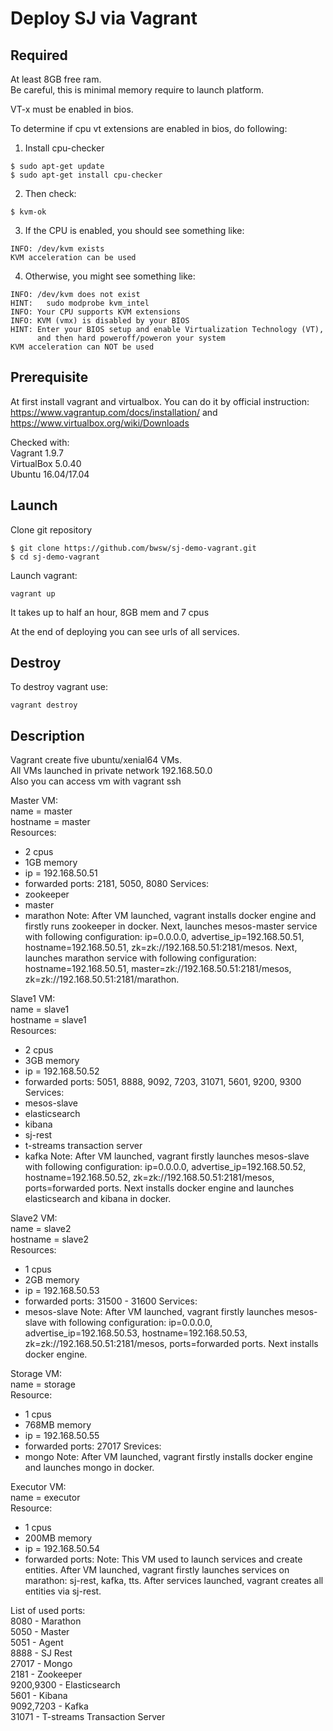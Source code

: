 # Deploy SJ via Vagrant

## Required
At least 8GB free ram. <br />
Be careful, this is minimal memory require to launch platform.

VT-x must be enabled in bios.

To determine if cpu vt extensions are enabled in bios, do following:

1) Install cpu-checker
```
$ sudo apt-get update
$ sudo apt-get install cpu-checker
```
2) Then check:
```
$ kvm-ok
```
3) If the CPU is enabled, you should see something like:
```
INFO: /dev/kvm exists
KVM acceleration can be used
```
4) Otherwise, you might see something like:
```
INFO: /dev/kvm does not exist
HINT:   sudo modprobe kvm_intel
INFO: Your CPU supports KVM extensions
INFO: KVM (vmx) is disabled by your BIOS
HINT: Enter your BIOS setup and enable Virtualization Technology (VT),
      and then hard poweroff/poweron your system
KVM acceleration can NOT be used
```
## Prerequisite
At first install vagrant and virtualbox. You can do it by official instruction: https://www.vagrantup.com/docs/installation/ and https://www.virtualbox.org/wiki/Downloads

Checked with: <br />
Vagrant 1.9.7 <br />
VirtualBox 5.0.40 <br />
Ubuntu 16.04/17.04 <br />

## Launch
Clone git repository
```
$ git clone https://github.com/bwsw/sj-demo-vagrant.git
$ cd sj-demo-vagrant
```
Launch vagrant:
```
vagrant up
```
It takes up to half an hour, 8GB mem and 7 cpus

At the end of deploying you can see urls of all services.

## Destroy
To destroy vagrant use:
```
vagrant destroy
```

## Description
Vagrant create five ubuntu/xenial64 VMs. <br />
All VMs launched in private network 192.168.50.0 <br />
Also you can access vm with vagrant ssh <name> <br />

Master VM: <br />
name = master <br />
hostname = master <br />
Resources: 
- 2 cpus 
- 1GB memory
- ip = 192.168.50.51
- forwarded ports: 2181, 5050, 8080
Services:
- zookeeper
- master
- marathon
Note:
After VM launched, vagrant installs docker engine and firstly runs zookeeper in docker. 
Next, launches mesos-master service with following configuration: ip=0.0.0.0, advertise_ip=192.168.50.51, hostname=192.168.50.51, zk=zk://192.168.50.51:2181/mesos. 
Next, launches marathon service with following configuration: hostname=192.168.50.51, master=zk://192.168.50.51:2181/mesos, zk=zk://192.168.50.51:2181/marathon.

Slave1 VM: <br /> 
name = slave1 <br />
hostname = slave1 <br />
Resources:
- 2 cpus
- 3GB memory
- ip = 192.168.50.52
- forwarded ports: 5051, 8888, 9092, 7203, 31071, 5601, 9200, 9300
Services:
- mesos-slave
- elasticsearch
- kibana
- sj-rest
- t-streams transaction server
- kafka
Note:
After VM launched, vagrant firstly launches mesos-slave with following configuration: ip=0.0.0.0, advertise_ip=192.168.50.52, hostname=192.168.50.52, zk=zk://192.168.50.51:2181/mesos, ports=forwarded ports.
Next installs docker engine and launches elasticsearch and kibana in docker.

Slave2 VM: <br />
name = slave2 <br />
hostname = slave2 <br />
Resources:
- 1 cpus
- 2GB memory
- ip = 192.168.50.53
- forwarded ports: 31500 - 31600
Services:
- mesos-slave
Note:
After VM launched, vagrant firstly launches mesos-slave with following configuration: ip=0.0.0.0, advertise_ip=192.168.50.53, hostname=192.168.50.53, zk=zk://192.168.50.51:2181/mesos, ports=forwarded ports.
Next installs docker engine.

Storage VM: <br />
name = storage <br />
Resource:
- 1 cpus
- 768MB memory
- ip = 192.168.50.55
- forwarded ports: 27017
Srevices:
- mongo
Note:
After VM launched, vagrant firstly installs docker engine and launches mongo in docker.

Executor VM: <br />
name = executor <br />
Resource:
- 1 cpus
- 200MB memory
- ip = 192.168.50.54
- forwarded ports: 
Note:
This VM used to launch services and create entities.
After VM launched, vagrant firstly launches services on marathon: sj-rest, kafka, tts.
After services launched, vagrant creates all entities via sj-rest.

List of used ports: <br />
8080 - Marathon <br />
5050 - Master <br />
5051 - Agent <br />
8888 - SJ Rest <br />
27017 - Mongo <br />
2181 - Zookeeper <br />
9200,9300 - Elasticsearch <br />
5601 - Kibana <br />
9092,7203 - Kafka <br />
31071 - T-streams Transaction Server <br />

